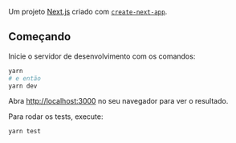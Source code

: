 Um projeto [Next.js](https://nextjs.org/) criado com [`create-next-app`](https://github.com/vercel/next.js/tree/canary/packages/create-next-app).

## Começando

Inicie o servidor de desenvolvimento com os comandos:

```bash
yarn
# e então
yarn dev
```

Abra [http://localhost:3000](http://localhost:3000) no seu navegador para ver o resultado.

Para rodar os tests, execute:

```bash
yarn test
```